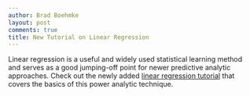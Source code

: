 ```yaml
---
author: Brad Boehmke
layout: post
comments: true
title: New Tutorial on Linear Regression
---
```


Linear regression is a useful and widely used statistical learning method and serves as a good jumping-off point for newer predictive analytic approaches. Check out the newly added [linear regression tutorial](https://afit-r.github.io/linear_regression) that covers the basics of this power analytic technique.
